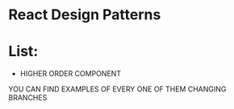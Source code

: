 # React Design Patterns
# List:
- HIGHER ORDER COMPONENT

YOU CAN FIND EXAMPLES OF EVERY ONE OF THEM CHANGING BRANCHES 


